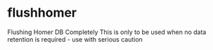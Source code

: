 # flushhomer
Flushing Homer DB Completely
This is only to be used when no data retention is required - use with serious caution
